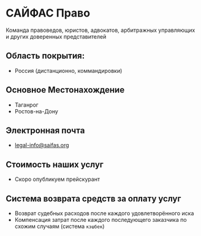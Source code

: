 # САЙФАС Право

Команда правоведов, юристов, адвокатов, арбитражных управляющих и других доверенных представителей


## Область покрытия:
- Россия (дистанционно, коммандировки)

## Основное Местонахождение
- Таганрог 
- Ростов-на-Дону

## Электронная почта
- [legal-info@saifas.org](mailto:legal-info@saifas.org)

## Стоимость наших услуг
- Скоро опубликуем прейскурант

## Система возврата средств за оплату услуг 
- Возврат судебных расходов после каждого удовлетворённого иска
- Компенсация затрат после каждого последующего заказчика по схожим случаям (система `кэшбек`)


